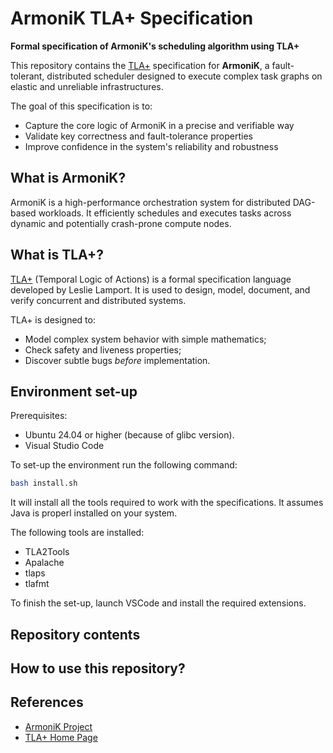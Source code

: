 # ArmoniK TLA+ Specification

**Formal specification of ArmoniK's scheduling algorithm using TLA+**

This repository contains the [TLA+](https://lamport.azurewebsites.net/tla/tla.html) specification for **ArmoniK**, a fault-tolerant, distributed scheduler designed to execute complex task graphs on elastic and unreliable infrastructures.

The goal of this specification is to:
- Capture the core logic of ArmoniK in a precise and verifiable way
- Validate key correctness and fault-tolerance properties
- Improve confidence in the system's reliability and robustness

## What is ArmoniK?

ArmoniK is a high-performance orchestration system for distributed DAG-based workloads. It efficiently schedules and executes tasks across dynamic and potentially crash-prone compute nodes.

## What is TLA+?

[TLA+](https://lamport.azurewebsites.net/tla/tla.html) (Temporal Logic of Actions) is a formal specification language developed by Leslie Lamport. It is used to design, model, document, and verify concurrent and distributed systems.

TLA+ is designed to:
- Model complex system behavior with simple mathematics;
- Check safety and liveness properties;
- Discover subtle bugs *before* implementation.

## Environment set-up

Prerequisites:
* Ubuntu 24.04 or higher (because of glibc version).
* Visual Studio Code

To set-up the environment run the following command:

```bash
bash install.sh
```

It will install all the tools required to work with the specifications. It assumes Java is properl installed on your system.

The following tools are installed:
* TLA2Tools
* Apalache
* tlaps
* tlafmt

To finish the set-up, launch VSCode and install the required extensions.

## Repository contents

## How to use this repository?

## References

* [ArmoniK Project](https://github.com/aneoconsulting/ArmoniK)
* [TLA+ Home Page](https://lamport.azurewebsites.net/tla/tla.html)
